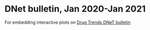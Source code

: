 # DNet bulletin, Jan 2020-Jan 2021
For embedding interactive plots on <a href="https://ndarc.med.unsw.edu.au/resource-analytics/trends-cryptomarkets-drug-listings-jan2020-jan2021">Drug Trends DNeT bulletin</a>
